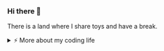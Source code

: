 ### Hi there 👋 

There is a land where I share toys and have a break.

<details>
<summary>⚡️ More about my coding life</summary>
<br />

![Top Langs](https://github-readme-stats.vercel.app/api/top-langs/?username=championst2004&layout=compact&hide=css,html)

![ST's github stats](https://github-readme-stats.vercel.app/api?username=championst2004&count_private=true&show_icons=true&theme=onedark)

</details>
